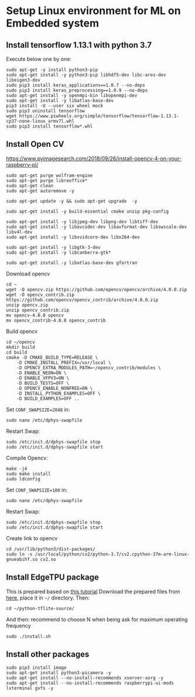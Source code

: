# Setup Linux environment for ML on Embedded system

## Install tensorflow 1.13.1 with python 3.7

Execute below one by one:
```
sudo apt-get -y install python3-pip
sudo apt-get install -y python3-pip libhdf5-dev libc-ares-dev libeigen3-dev
sudo pip3 install keras_applications==1.0.7 --no-deps
sudo pip3 install keras_preprocessing==1.0.9 --no-deps
sudo apt-get install -y openmpi-bin libopenmpi-dev
sudo apt-get install -y libatlas-base-dev
pip3 install -U --user six wheel mock
sudo pip3 uninstall tensorflow
wget https://www.piwheels.org/simple/tensorflow/tensorflow-1.13.1-cp37-none-linux_armv7l.whl
sudo pip3 install tensorflow*.whl

```

## Install Open CV
https://www.pyimagesearch.com/2018/09/26/install-opencv-4-on-your-raspberry-pi/
```
sudo apt-get purge wolfram-engine
sudo apt-get purge libreoffice*
sudo apt-get clean
sudo apt-get autoremove -y

sudo apt-get update -y && sudo apt-get upgrade  -y

sudo apt-get install -y build-essential cmake unzip pkg-config

sudo apt-get install -y libjpeg-dev libpng-dev libtiff-dev
sudo apt-get install -y libavcodec-dev libavformat-dev libswscale-dev libv4l-dev
sudo apt-get install -y libxvidcore-dev libx264-dev

sudo apt-get install -y libgtk-3-dev
sudo apt-get install -y libcanberra-gtk*

sudo apt-get install -y libatlas-base-dev gfortran
```
Download opencv
```
cd ~
wget -O opencv.zip https://github.com/opencv/opencv/archive/4.0.0.zip
wget -O opencv_contrib.zip https://github.com/opencv/opencv_contrib/archive/4.0.0.zip
unzip opencv.zip
unzip opencv_contrib.zip
mv opencv-4.0.0 opencv
mv opencv_contrib-4.0.0 opencv_contrib

```
Build opencv
```
cd ~/opencv
mkdir build
cd build
cmake -D CMAKE_BUILD_TYPE=RELEASE \
    -D CMAKE_INSTALL_PREFIX=/usr/local \
    -D OPENCV_EXTRA_MODULES_PATH=~/opencv_contrib/modules \
    -D ENABLE_NEON=ON \
    -D ENABLE_VFPV3=ON \
    -D BUILD_TESTS=OFF \
    -D OPENCV_ENABLE_NONFREE=ON \
    -D INSTALL_PYTHON_EXAMPLES=OFF \
    -D BUILD_EXAMPLES=OFF ..
```
Set `CONF_SWAPSIZE=2048` in:
```
sudo nano /etc/dphys-swapfile

```
Restart Swap:
```
sudo /etc/init.d/dphys-swapfile stop
sudo /etc/init.d/dphys-swapfile start
```
 Compile Opencv:
 ```
make -j4
sudo make install
sudo ldconfig
```
Set `CONF_SWAPSIZE=100` in:
```
sudo nano /etc/dphys-swapfile

```
Restart Swap:
```
sudo /etc/init.d/dphys-swapfile stop
sudo /etc/init.d/dphys-swapfile start
```
Create link to opencv
```
cd /usr/lib/python3/dist-packages/
sudo ln -s /usr/local/python/cv2/python-3.7/cv2.cpython-37m-arm-linux-gnueabihf.so cv2.so
```

## Install EdgeTPU package
This is prepared based on [this tutorial](https://blog.hackster.io/benchmarking-machine-learning-on-the-new-raspberry-pi-4-model-b-88db9304ce4)
Download the prepared files from [here](https://github.com/jimmyvo2410/ml.EnvironmentSetting/tree/master/python-tflite-source), place it in `~/` directory.
Then:
```
cd ~/python-tflite-source/

```
And then: recommend to choose N when being ask for maximum operating frequency
```
sudo ./install.sh
```

## Install other packages
```
sudo pip3 install image
sudo apt-get install python3-picamera -y
sudo apt-get install --no-install-recommends xserver-xorg -y
sudo apt-get install --no-install-recommends raspberrypi-ui-mods lxterminal gvfs -y
```

